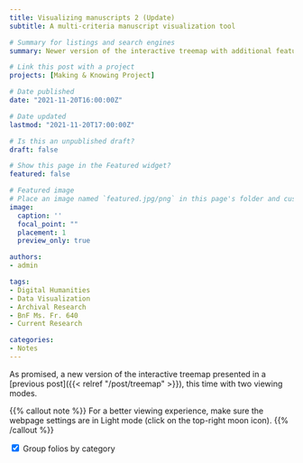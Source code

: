 ```yaml
---
title: Visualizing manuscripts 2 (Update)
subtitle: A multi-criteria manuscript visualization tool

# Summary for listings and search engines
summary: Newer version of the interactive treemap with additional features. 

# Link this post with a project
projects: [Making & Knowing Project]

# Date published
date: "2021-11-20T16:00:00Z"

# Date updated
lastmod: "2021-11-20T17:00:00Z"

# Is this an unpublished draft?
draft: false

# Show this page in the Featured widget?
featured: false

# Featured image
# Place an image named `featured.jpg/png` in this page's folder and customize its options here.
image:
  caption: ''
  focal_point: ""
  placement: 1
  preview_only: true

authors:
- admin

tags:
- Digital Humanities
- Data Visualization
- Archival Research
- BnF Ms. Fr. 640
- Current Research

categories:
- Notes
---
```

As promised, a new version of the interactive treemap presented in a [previous post]({{< relref "/post/treemap" >}}), this time with two viewing modes.

{{% callout note %}}
  For a better viewing experience, make sure the webpage settings are in Light mode (click on the top-right moon icon).
{{% /callout %}}

   <head>
    <meta charset="UTF-8" />
    <meta http-equiv="X-UA-Compatible" content="IE=edge" />
    <meta name="viewport" content="width=device-width, initial-scale=1.0" />
    <title></title>
    <link rel="preconnect" href="https://fonts.gstatic.com" />
    <link
      href="https://fonts.googleapis.com/css2?family=Open+Sans:wght@400;700&display=swap"
      rel="stylesheet"
    />
    <link rel="stylesheet" href="css/index.css" />
    <link rel="stylesheet" href="css/vis-treemap.css" />
    <link rel="stylesheet" href="css/vis-tooltip.css" />
  </head>
  <body>
    <div class="stacked">
      <div class="switch">
        <input
          type="checkbox"
          name="group-by-category-switch"
          id="group-by-category-switch"
          checked
        />
        <label for="group-by-category-switch"> Group folios by category </label>
      </div>
      <div id="treemap"></div>
    </div>
    <script src="https://d3js.org/d3.v7.min.js"></script>
    <script src="js/vis-treemap.js"></script>
    <script src="js/vis-tooltip.js"></script>
    <script src="js/index.js"></script>
  </body>